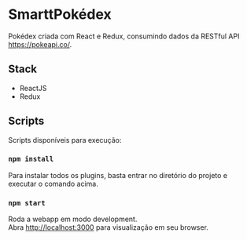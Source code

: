 # SmarttPokédex
Pokédex criada com React e Redux, consumindo dados da RESTful API https://pokeapi.co/.

## Stack
* ReactJS
* Redux

## Scripts
Scripts disponíveis para execução:

### `npm install`
Para instalar todos os plugins, basta entrar no diretório do projeto e executar o comando acima.

### `npm start`
Roda a webapp em modo development.<br>
Abra [http://localhost:3000](http://localhost:3000) para visualização em seu browser.
